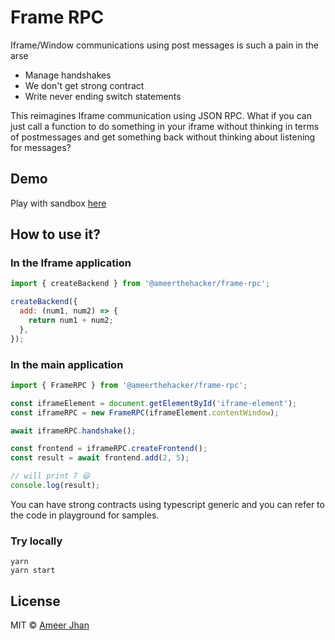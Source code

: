# Frame RPC

Iframe/Window communications using post messages is such a pain in the arse

- Manage handshakes
- We don't get strong contract
- Write never ending switch statements

This reimagines Iframe communication using JSON RPC. What if you can just call a function to do something in your iframe without thinking in terms of postmessages and get something back without thinking about listening for messages?

## Demo

Play with sandbox [here](https://codesandbox.io/s/frame-rpc-main-window-m3mnx?file=/src/App.tsx)

## How to use it?

### In the Iframe application

```js
import { createBackend } from '@ameerthehacker/frame-rpc';

createBackend({
  add: (num1, num2) => {
    return num1 + num2;
  },
});
```

### In the main application

```js
import { FrameRPC } from '@ameerthehacker/frame-rpc';

const iframeElement = document.getElementById('iframe-element');
const iframeRPC = new FrameRPC(iframeElement.contentWindow);

await iframeRPC.handshake();

const frontend = iframeRPC.createFrontend();
const result = await frontend.add(2, 5);

// will print 7 😃
console.log(result);
```

You can have strong contracts using typescript generic and you can refer to the code in playground for samples.

### Try locally

```
yarn
yarn start
```

## License

MIT © [Ameer Jhan](mailto:ameerjhanprof@gmail.com)
